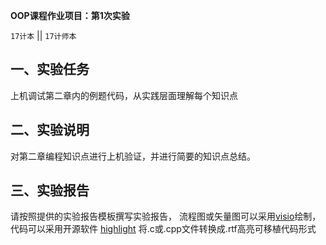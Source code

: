 **OOP课程作业项目：第1次实验**

`17计本`  || `17计师本`

## 一、实验任务

上机调试第二章内的例题代码，从实践层面理解每个知识点


## 二、实验说明

对第二章编程知识点进行上机验证，并进行简要的知识点总结。

## 三、实验报告

请按照提供的实验报告模板撰写实验报告， 流程图或矢量图可以采用[visio](https://www.google.com/search?q=Microsoft%20Office%20%E4%B8%93%E4%B8%9A%E5%A2%9E%E5%BC%BA%E7%89%88%202016%20&ie=UTF-8)绘制，代码可以采用开源软件 [highlight](http://www.andre-simon.de/) 将.c或.cpp文件转换成.rtf高亮可移植代码形式
